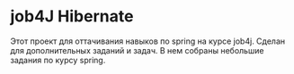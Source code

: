 # job4J Hibernate

Этот проект для оттачивания навыков по spring на курсе job4j. 
Сделан для дополнительных заданий и задач. В нем собраны небольшие задания по курсу spring.
